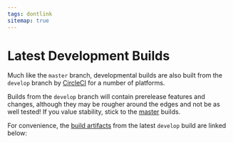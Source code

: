 ```yaml
---
tags: dontlink
sitemap: true
---
```


# Latest Development Builds

Much like the `master` branch, developmental builds are also built from the `develop` branch by [CircleCI](https://circleci.com/gh/yggdrasil-network/yggdrasil-go) for a number of platforms.

Builds from the `develop` branch will contain prerelease features and changes, although they may be rougher around the edges and not be as well tested! If you value stability, stick to the [master](builds.md) builds.

For convenience, the [build artifacts](https://circleci.com/api/v1.1/project/github/yggdrasil-network/yggdrasil-go/latest/artifacts?branch=develop&filter=successful) from the latest `develop` build are linked below:

<p id="buildArtifactLinks"></p>

<!-- TODO sort these to a useful order of some kind -->
<script type="text/javascript">
let url = 'https://circleci.com/api/v1.1/project/github/yggdrasil-network/yggdrasil-go/latest/artifacts?branch=develop&filter=successful';

fetch(url)
.then(function(res) {
  return res.json();
}).then(function (bins) {
  var links = document.createElement('p')
  for (var idx in bins) {
    var bin = bins[idx]
    var link = document.createElement('a');
    link.appendChild(document.createTextNode(bin.path));
    link.title = bin.path;
    link.href = bin.url;
    links.appendChild(link);
    links.appendChild(document.createElement('br'));
  }
  document.getElementById("buildArtifactLinks").appendChild(links)
})
.catch(err => { throw err });
</script>
